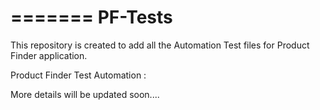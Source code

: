=======
PF-Tests
========

This repository is created to add all the Automation Test files for Product Finder application.

Product Finder Test Automation :

More details will be updated soon....

